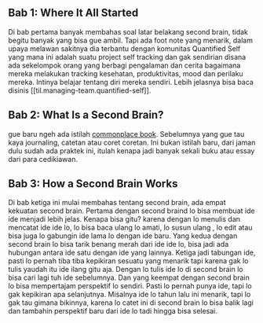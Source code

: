 
## Bab 1: Where It All Started

Di bab pertama banyak membahas soal latar belakang second brain, tidak begitu banyak yang bisa gue ambil. Tapi ada foot note yang menarik, dalam upaya melawan sakitnya dia terbantu dengan komunitas Quantified Self yang mana ini adalah suatu project self tracking dan gak sendirian disana ada sekelompok orang yang berbagi pengalaman dan cerita bagaimana mereka melakukan tracking kesehatan, produktivitas, mood dan perilaku mereka. Intinya belajar tentang diri mereka sendiri. Lebih jelasnya bisa baca disinis [[til.managing-team.quantified-self]].

 ## Bab 2: What Is a Second Brain?

gue baru ngeh ada istilah [commonplace book](https://en.wikipedia.org/wiki/Commonplace_book). Sebelumnya yang gue tau kaya journaling, catetan atau coret coretan. Ini bukan istilah baru, dari jaman dulu sudah ada praktek ini, itulah kenapa jadi banyak sekali buku atau essay dari para cedikiawan. 

## Bab 3: How a Second Brain Works

Di bab ketiga ini mulai membahas tentang second brain, ada empat kekuatan second brain. Pertama dengan second braind lo bisa membuat ide ide menjadi lebih jelas. Kenapa bisa gitu? karena dengan lo menulis dan mencatat ide ide lo, lo bisa baca ulang lo amati, lo susun ulang , lo edit atau bisa juga lo gabungin ide lama lo dengan ide baru. Yang kedua dengan second brain lo bisa tarik benang merah dari ide ide lo, bisa jadi ada hubungan antara ide satu dengan ide yang lainnya. Ketiga jadi tabungan ide, pasti lo pernah tiba tiba kepikiran sesuatu yang menarik tapi karena gak lo tulis yaudah itu ide ilang gitu aja. Dengan lo tulis ide lo di second brain lo bisa cari lagi tuh ide sebelumnya. Dan yang keempat dengan second brain lo bisa mempertajam perspektif lo sendiri. Pasti lo pernah punya ide, tapi lo gak kepikiran apa selanjutnya. Misalnya ide lo tahun lalu ini menarik, tapi lo gak tau gimana bikinnya, karena lo catet ini di second brain lo bisa balik lagi dan tambahin perspektif baru dari ide lo tadi hingga bisa selesai.